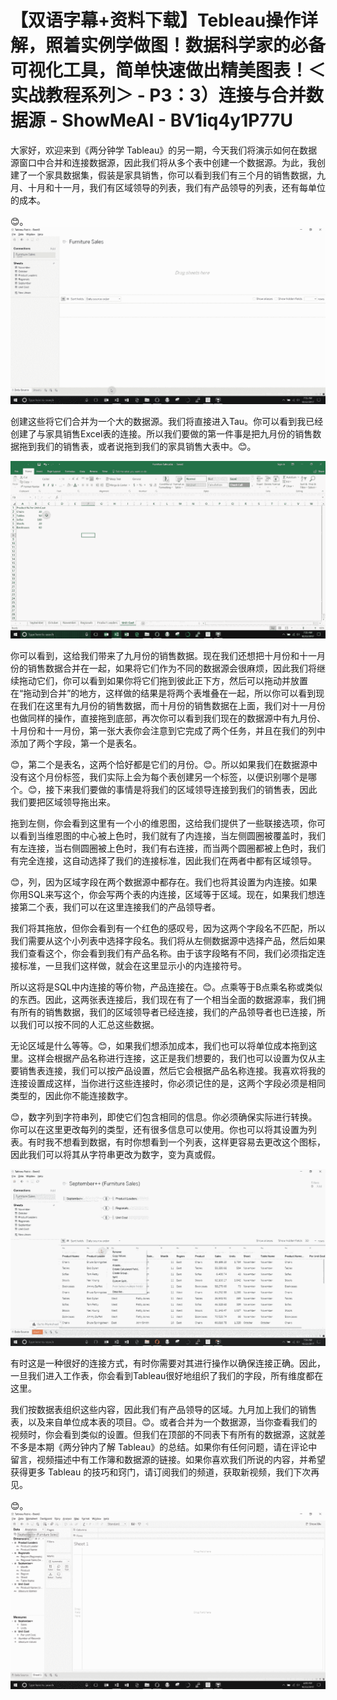 # 【双语字幕+资料下载】Tebleau操作详解，照着实例学做图！数据科学家的必备可视化工具，简单快速做出精美图表！＜实战教程系列＞ - P3：3）连接与合并数据源 - ShowMeAI - BV1iq4y1P77U

大家好，欢迎来到《两分钟学 Tableau》的另一期，今天我们将演示如何在数据源窗口中合并和连接数据源，因此我们将从多个表中创建一个数据源。为此，我创建了一个家具数据集，假装是家具销售，你可以看到我们有三个月的销售数据，九月、十月和十一月，我们有区域领导的列表，我们有产品领导的列表，还有每单位的成本。

😊。![](img/367e9a861f5d59f02c38cd30a5009b26_1.png)

创建这些将它们合并为一个大的数据源。我们将直接进入Tau。你可以看到我已经创建了与家具销售Excel表的连接。所以我们要做的第一件事是把九月份的销售数据拖到我们的销售表，或者说拖到我们的家具销售大表中。😊。

![](img/367e9a861f5d59f02c38cd30a5009b26_3.png)

你可以看到，这给我们带来了九月份的销售数据。现在我们还想把十月份和十一月份的销售数据合并在一起，如果将它们作为不同的数据源会很麻烦，因此我们将继续拖动它们，你可以看到如果你将它们拖到彼此正下方，然后可以拖动并放置在“拖动到合并”的地方，这样做的结果是将两个表堆叠在一起，所以你可以看到现在我们在这里有九月份的销售数据，而十月份的销售数据在上面，我们对十一月份也做同样的操作，直接拖到底部，再次你可以看到我们现在的数据源中有九月份、十月份和十一月份，第一张大表你会注意到它完成了两个任务，并且在我们的列中添加了两个字段，第一个是表名。

😊，第二个是表名，这两个恰好都是它们的月份。😊。所以如果我们在数据源中没有这个月份标签，我们实际上会为每个表创建另一个标签，以便识别哪个是哪个。😊，接下来我们要做的事情是将我们的区域领导连接到我们的销售表，因此我们要把区域领导拖出来。

拖到左侧，你会看到这里有一个小的维恩图，这给我们提供了一些联接选项，你可以看到当维恩图的中心被上色时，我们就有了内连接，当左侧圆圈被覆盖时，我们有左连接，当右侧圆圈被上色时，我们有右连接，而当两个圆圈都被上色时，我们有完全连接，这自动选择了我们的连接标准，因此我们在两者中都有区域领导。

😊，列，因为区域字段在两个数据源中都存在。我们也将其设置为内连接。如果你用SQL来写这个，你会写两个表的内连接，区域等于区域。现在，如果我们想连接第二个表，我们可以在这里连接我们的产品领导者。

我们将其拖放，但你会看到有一个红色的感叹号，因为这两个字段名不匹配，所以我们需要从这个小列表中选择字段名。我们将从左侧数据源中选择产品，然后如果我们查看这个，你会看到我们有产品名称。由于该字段略有不同，我们必须指定连接标准，一旦我们这样做，就会在这里显示小的内连接符号。

所以这将是SQL中内连接的等价物，产品连接在。😊。点乘等于B点乘名称或类似的东西。因此，这两张表连接后，我们现在有了一个相当全面的数据源率，我们拥有所有的销售数据，我们的区域领导者已经连接，我们的产品领导者也已连接，所以我们可以按不同的人汇总这些数据。

无论区域是什么等等。😊，如果我们想添加成本，我们也可以将单位成本拖到这里。这样会根据产品名称进行连接，这正是我们想要的，我们也可以设置为仅从主要销售表连接，我们可以按产品设置，然后它会根据产品名称连接。我喜欢将我的连接设置成这样，当你进行这些连接时，你必须记住的是，这两个字段必须是相同类型的，因此你不能连接数字。

😊，数字列到字符串列，即使它们包含相同的信息。你必须确保实际进行转换。你可以在这里更改每列的类型，还有很多信息可以使用。你也可以将其设置为列表。有时我不想看到数据，有时你想看到一个列表，这样更容易去更改这个图标，因此我们可以将其从字符串更改为数字，变为真或假。

![](img/367e9a861f5d59f02c38cd30a5009b26_5.png)

有时这是一种很好的连接方式，有时你需要对其进行操作以确保连接正确。因此，一旦我们进入工作表，你会看到Tableau很好地组织了我们的字段，所有维度都在这里。

我们按数据表组织这些内容，因此我们有产品领导的区域。九月加上我们的销售表，以及来自单位成本表的项目。😊。或者合并为一个数据源，当你查看我们的视频时，你会看到类似的设置。但我们在顶部的不同表下有所有的数据源，这就差不多是本期《两分钟内了解 Tableau》的总结。如果你有任何问题，请在评论中留言，视频描述中有工作簿和数据源的链接。如果你喜欢我们所说的内容，并希望获得更多 Tableau 的技巧和窍门，请订阅我们的频道，获取新视频，我们下次再见。

😊。![](img/367e9a861f5d59f02c38cd30a5009b26_7.png)
